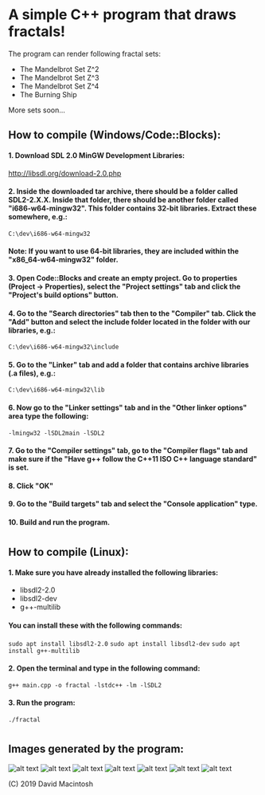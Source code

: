 # A simple C++ program that draws fractals!

The program can render following fractal sets:
* The Mandelbrot Set Z^2
* The Mandelbrot Set Z^3
* The Mandelbrot Set Z^4
* The Burning Ship

More sets soon...

## How to compile (Windows/Code::Blocks):
#### 1. Download SDL 2.0 MinGW Development Libraries:
<http://libsdl.org/download-2.0.php>

#### 2. Inside the downloaded tar archive, there should be a folder called SDL2-2.X.X. Inside that folder, there should be another folder called "i686-w64-mingw32". This folder contains 32-bit libraries. Extract these somewhere, e.g.:
`C:\dev\i686-w64-mingw32`
#### Note: If you want to use 64-bit libraries, they are included within the "x86_64-w64-mingw32" folder.

#### 3. Open Code::Blocks and create an empty project. Go to properties (Project -> Properties), select the "Project settings" tab and click the "Project's build options" button.

#### 4. Go to the "Search directories" tab then to the "Compiler" tab. Click the "Add" button and select the include folder located in the folder with our libraries, e.g.:
`C:\dev\i686-w64-mingw32\include`

#### 5. Go to the "Linker" tab and add a folder that contains archive libraries (.a files), e.g.:
`C:\dev\i686-w64-mingw32\lib`

#### 6. Now go to the "Linker settings" tab and in the "Other linker options" area type the following:
`-lmingw32 -lSDL2main -lSDL2`

#### 7. Go to the "Compiler settings" tab, go to the "Compiler flags" tab and make sure if the "Have g++ follow the C++11 ISO C++ language standard" is set.

#### 8. Click "OK"

#### 9. Go to the "Build targets" tab and select the "Console application" type.

#### 10. Build and run the program.

#
## How to compile (Linux):
#### 1. Make sure you have already installed the following libraries:
* libsdl2-2.0
* libsdl2-dev
* g++-multilib
#### You can install these with the following commands:
`sudo apt install libsdl2-2.0`
`sudo apt install libsdl2-dev`
`sudo apt install g++-multilib`

#### 2. Open the terminal and type in the following command:

`g++ main.cpp -o fractal -lstdc++ -lm -lSDL2`

#### 3. Run the program:

`./fractal`

#
## Images generated by the program:
![alt text][img0]
![alt text][img1]
![alt text][img2]
![alt text][img3]
![alt text][img4]
![alt text][img5]
![alt text][img6]

(C) 2019 David Macintosh

[img0]: https://github.com/dawid9554/fractal/blob/master/img/img0.png
[img1]: https://github.com/dawid9554/fractal/blob/master/img/img1.png
[img2]: https://github.com/dawid9554/fractal/blob/master/img/img2.png
[img3]: https://github.com/dawid9554/fractal/blob/master/img/img3.png
[img4]: https://github.com/dawid9554/fractal/blob/master/img/img4.png
[img5]: https://github.com/dawid9554/fractal/blob/master/img/img5.png
[img6]: https://github.com/dawid9554/fractal/blob/master/img/img6.png
